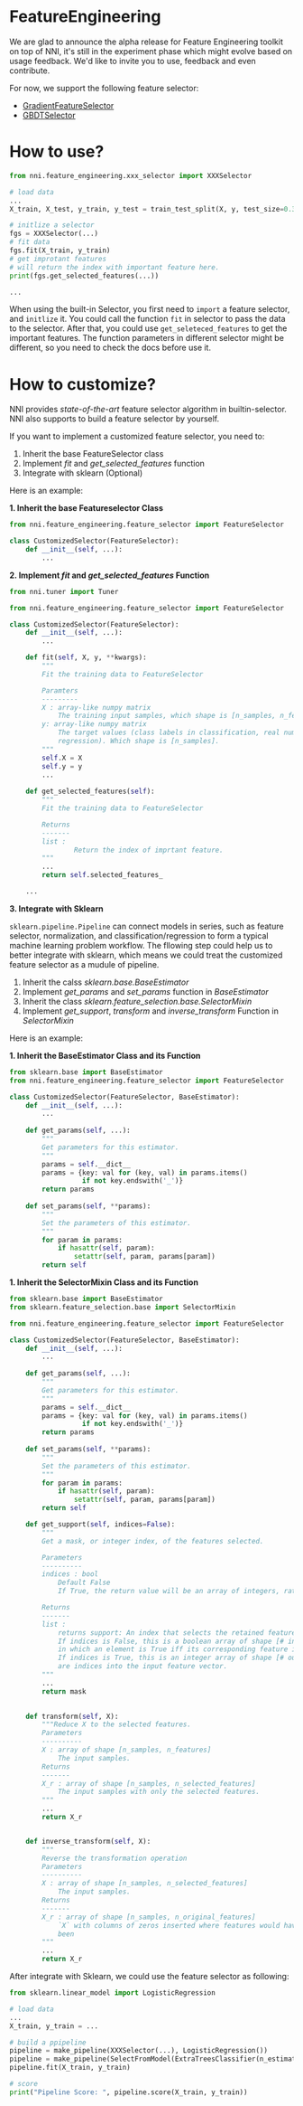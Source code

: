 # FeatureEngineering

We are glad to announce the alpha release for Feature Engineering toolkit on top of NNI, it's still in the experiment phase which might evolve based on usage feedback. We'd like to invite you to use, feedback and even contribute.

For now, we support the following feature selector:
- [GradientFeatureSelector](./GradientFeatureSelector.md)
- [GBDTSelector](./GBDTSelector.md)


# How to use?

```python
from nni.feature_engineering.xxx_selector import XXXSelector

# load data
...
X_train, X_test, y_train, y_test = train_test_split(X, y, test_size=0.33, random_state=42)

# initlize a selector
fgs = XXXSelector(...)
# fit data
fgs.fit(X_train, y_train)
# get improtant features
# will return the index with important feature here.
print(fgs.get_selected_features(...))

...
```

When using the built-in Selector, you first need to `import` a feature selector, and `initlize` it. You could call the function `fit` in selector to pass the data to the selector. After that, you could use `get_seleteced_features` to get the important features. The function parameters in different selector might be different, so you need to check the docs before use it. 

# How to customize?

NNI provides _state-of-the-art_ feature selector algorithm in builtin-selector. NNI also supports to build a feature selector by yourself.

If you want to implement a customized feature selector, you need to:

1. Inherit the base FeatureSelector class
1. Implement _fit_ and _get_selected_features_ function
1. Integrate with sklearn (Optional)

Here is an example:

**1. Inherit the base Featureselector Class**

```python
from nni.feature_engineering.feature_selector import FeatureSelector

class CustomizedSelector(FeatureSelector):
    def __init__(self, ...):
        ...
```

**2. Implement _fit_ and _get_selected_features_ Function**

```python
from nni.tuner import Tuner

from nni.feature_engineering.feature_selector import FeatureSelector

class CustomizedSelector(FeatureSelector):
    def __init__(self, ...):
        ...

    def fit(self, X, y, **kwargs):
        """
        Fit the training data to FeatureSelector

        Paramters
        ---------
        X : array-like numpy matrix
            The training input samples, which shape is [n_samples, n_features].
        y: array-like numpy matrix
            The target values (class labels in classification, real numbers in
            regression). Which shape is [n_samples].
        """
        self.X = X
        self.y = y
        ...
    
    def get_selected_features(self):
        """
        Fit the training data to FeatureSelector

        Returns
        -------
        list :
                Return the index of imprtant feature.
        """
        ...
        return self.selected_features_

    ...
```

**3. Integrate with Sklearn**

`sklearn.pipeline.Pipeline` can connect models in series, such as feature selector, normalization, and classification/regression to form a typical machine learning problem workflow. 
The fllowing step could help us to better integrate with sklearn, which means we could treat the customized feature selector as a mudule of pipeline.

1. Inherit the calss _sklearn.base.BaseEstimator_
1. Implement _get_params_ and _set_params_ function in _BaseEstimator_
1. Inherit the class _sklearn.feature_selection.base.SelectorMixin_
1. Implement _get_support_, _transform_ and _inverse_transform_ Function in _SelectorMixin_

Here is an example:

**1. Inherit the BaseEstimator Class and its Function**

```python
from sklearn.base import BaseEstimator
from nni.feature_engineering.feature_selector import FeatureSelector

class CustomizedSelector(FeatureSelector, BaseEstimator):
    def __init__(self, ...):
        ...
    
    def get_params(self, ...):
        """
        Get parameters for this estimator.
        """
        params = self.__dict__
        params = {key: val for (key, val) in params.items()
                  if not key.endswith('_')}
        return params
    
    def set_params(self, **params):
        """
        Set the parameters of this estimator.
        """
        for param in params:
            if hasattr(self, param):
                setattr(self, param, params[param])
        return self

```

**1. Inherit the SelectorMixin Class and its Function**
```python
from sklearn.base import BaseEstimator
from sklearn.feature_selection.base import SelectorMixin

from nni.feature_engineering.feature_selector import FeatureSelector

class CustomizedSelector(FeatureSelector, BaseEstimator):
    def __init__(self, ...):
        ...
    
    def get_params(self, ...):
        """
        Get parameters for this estimator.
        """
        params = self.__dict__
        params = {key: val for (key, val) in params.items()
                  if not key.endswith('_')}
        return params
    
    def set_params(self, **params):
        """
        Set the parameters of this estimator.
        """
        for param in params:
            if hasattr(self, param):
                setattr(self, param, params[param])
        return self

    def get_support(self, indices=False):
        """
        Get a mask, or integer index, of the features selected.

        Parameters
        ----------
        indices : bool
            Default False
            If True, the return value will be an array of integers, rather than a boolean mask.

        Returns
        -------
        list :
            returns support: An index that selects the retained features from a feature vector.
            If indices is False, this is a boolean array of shape [# input features],
            in which an element is True iff its corresponding feature is selected for retention.
            If indices is True, this is an integer array of shape [# output features] whose values
            are indices into the input feature vector.
        """
        ...
        return mask
    

    def transform(self, X):
        """Reduce X to the selected features.
        Parameters
        ----------
        X : array of shape [n_samples, n_features]
            The input samples.
        Returns
        -------
        X_r : array of shape [n_samples, n_selected_features]
            The input samples with only the selected features.
        """
        ...
        return X_r


    def inverse_transform(self, X):
        """
        Reverse the transformation operation
        Parameters
        ----------
        X : array of shape [n_samples, n_selected_features]
            The input samples.
        Returns
        -------
        X_r : array of shape [n_samples, n_original_features]
            `X` with columns of zeros inserted where features would have
            been
        """
        ...
        return X_r
```

After integrate with Sklearn, we could use the feature selector as following:
```python
from sklearn.linear_model import LogisticRegression

# load data
...
X_train, y_train = ...

# build a ppipeline
pipeline = make_pipeline(XXXSelector(...), LogisticRegression())
pipeline = make_pipeline(SelectFromModel(ExtraTreesClassifier(n_estimators=50)), LogisticRegression())
pipeline.fit(X_train, y_train)

# score
print("Pipeline Score: ", pipeline.score(X_train, y_train))

```
